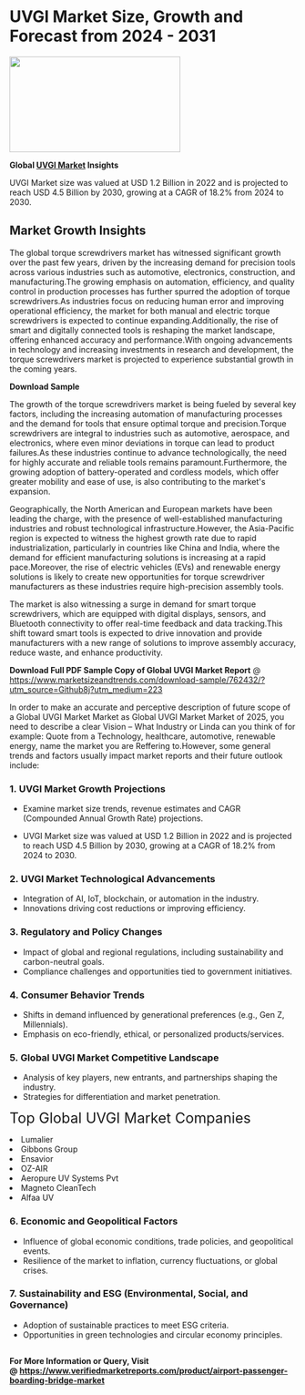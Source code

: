 <H1>UVGI Market Size, Growth and Forecast from 2024 - 2031</H1><img class="aligncenter size-medium wp-image-584254" src="https://thirdeyenews.in/wp-content/uploads/2024/09/Global-Market-Research-300x168.jpeg" alt="" width="300" height="168" /><p><strong>Global&nbsp;<a href="https://www.marketsizeandtrends.com/download-sample/762432/?utm_source=Github8j?utm_medium=223">UVGI Market</a> Insights</strong></p><p>UVGI Market size was valued at USD 1.2 Billion in 2022 and is projected to reach USD 4.5 Billion by 2030, growing at a CAGR of 18.2% from 2024 to 2030.</p><p><h2>Market Growth Insights</h2> <p>The global torque screwdrivers market has witnessed significant growth over the past few years, driven by the increasing demand for precision tools across various industries such as automotive, electronics, construction, and manufacturing.The growing emphasis on automation, efficiency, and quality control in production processes has further spurred the adoption of torque screwdrivers.As industries focus on reducing human error and improving operational efficiency, the market for both manual and electric torque screwdrivers is expected to continue expanding.Additionally, the rise of smart and digitally connected tools is reshaping the market landscape, offering enhanced accuracy and performance.With ongoing advancements in technology and increasing investments in research and development, the torque screwdrivers market is projected to experience substantial growth in the coming years.</p> <p><strong>Download Sample</strong></p> <p>The growth of the torque screwdrivers market is being fueled by several key factors, including the increasing automation of manufacturing processes and the demand for tools that ensure optimal torque and precision.Torque screwdrivers are integral to industries such as automotive, aerospace, and electronics, where even minor deviations in torque can lead to product failures.As these industries continue to advance technologically, the need for highly accurate and reliable tools remains paramount.Furthermore, the growing adoption of battery-operated and cordless models, which offer greater mobility and ease of use, is also contributing to the market's expansion.</p> <p>Geographically, the North American and European markets have been leading the charge, with the presence of well-established manufacturing industries and robust technological infrastructure.However, the Asia-Pacific region is expected to witness the highest growth rate due to rapid industrialization, particularly in countries like China and India, where the demand for efficient manufacturing solutions is increasing at a rapid pace.Moreover, the rise of electric vehicles (EVs) and renewable energy solutions is likely to create new opportunities for torque screwdriver manufacturers as these industries require high-precision assembly tools.</p> <p>The market is also witnessing a surge in demand for smart torque screwdrivers, which are equipped with digital displays, sensors, and Bluetooth connectivity to offer real-time feedback and data tracking.This shift toward smart tools is expected to drive innovation and provide manufacturers with a new range of solutions to improve assembly accuracy, reduce waste, and enhance productivity.</p> <p><span class=""><strong>Download Full PDF Sample Copy of Global UVGI Market Report</strong> @ <a href="https://www.marketsizeandtrends.com/download-sample/762432/?utm_source=Github8j?utm_medium=223" target="_blank">https://www.marketsizeandtrends.com/download-sample/762432/?utm_source=Github8j?utm_medium=223</a></span></p><p>In order to make an accurate and perceptive description of future scope of a Global&nbsp;UVGI Market Market as Global&nbsp;UVGI Market Market of 2025, you need to describe a clear Vision &ndash; What Industry or Linda can you think of for example: Quote from a Technology, healthcare, automotive, renewable energy, name the market you are Reffering to.However, some general trends and factors usually impact market reports and their future outlook include:</p><h3>1.&nbsp;<strong>UVGI Market Growth Projections</strong></h3><ul><li>Examine market size trends, revenue estimates and CAGR (Compounded Annual Growth Rate) projections.</li><li><p>UVGI Market size was valued at USD 1.2 Billion in 2022 and is projected to reach USD 4.5 Billion by 2030, growing at a CAGR of 18.2% from 2024 to 2030.</p></li></ul><h3>2.&nbsp;<strong>UVGI Market Technological Advancements</strong></h3><ul><li>Integration of AI, IoT, blockchain, or automation in the industry.</li><li>Innovations driving cost reductions or improving efficiency.</li></ul><h3>3.&nbsp;<strong>Regulatory and Policy Changes</strong></h3><ul><li>Impact of global and regional regulations, including sustainability and carbon-neutral goals.</li><li>Compliance challenges and opportunities tied to government initiatives.</li></ul><h3>4.&nbsp;<strong>Consumer Behavior Trends</strong></h3><ul><li>Shifts in demand influenced by generational preferences (e.g., Gen Z, Millennials).</li><li>Emphasis on eco-friendly, ethical, or personalized products/services.</li></ul><h3>5.&nbsp;<strong>Global UVGI Market Competitive Landscape</strong></h3><ul><li>Analysis of key players, new entrants, and partnerships shaping the industry.</li><li>Strategies for differentiation and market penetration.</li></ul><p data-pm-slice="1 1 []"><span style="color: inherit; font-family: inherit; font-size: 25px;">Top Global UVGI Market Companies</span></p><div class="" data-test-id=""><p><li>Lumalier</li><li> Gibbons Group</li><li> Ensavior</li><li> OZ-AIR</li><li> Aeropure UV Systems Pvt</li><li> Magneto CleanTech</li><li> Alfaa UV</li></p></div><h3>6.&nbsp;<strong>Economic and Geopolitical Factors</strong></h3><ul><li>Influence of global economic conditions, trade policies, and geopolitical events.</li><li>Resilience of the market to inflation, currency fluctuations, or global crises.</li></ul><h3>7.&nbsp;<strong>Sustainability and ESG (Environmental, Social, and Governance)</strong></h3><ul><li>Adoption of sustainable practices to meet ESG criteria.</li><li>Opportunities in green technologies and circular economy principles.</li></ul><h2><strong style="font-size: 14px;">For More Information or Query, Visit @&nbsp;</strong><a style="background-color: #ffffff; font-size: 14px;" href="https://www.marketsizeandtrends.com/report/uvgi-market/" target="_blank">https://www.verifiedmarketreports.com/product/airport-passenger-boarding-bridge-market</a></h2>